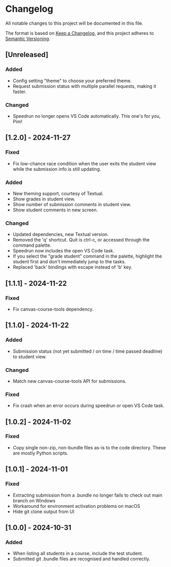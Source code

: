 # Changelog

All notable changes to this project will be documented in this file.

The format is based on [Keep a Changelog](https://keepachangelog.com/en/1.1.0/),
and this project adheres to [Semantic Versioning](https://semver.org/spec/v2.0.0.html).

## [Unreleased]

### Added

- Config setting "theme" to choose your preferred theme.
- Request submission status with multiple parallel requests, making it faster.

### Changed

- Speedrun no longer opens VS Code automatically. This one's for you, Pim!

## [1.2.0] - 2024-11-27

### Fixed

- Fix low-chance race condition when the user exits the student view while the
  submission info is still updating.

### Added

- New theming support, courtesy of Textual.
- Show grades in student view.
- Show number of submission comments in student view.
- Show student comments in new screen.

### Changed

- Updated dependencies, new Textual version.
- Removed the 'q' shortcut. Quit is ctrl-c, or accessed through the command
  palette.
- Speedrun now includes the open VS Code task.
- If you select the "grade student" command in the palette, highlight the
  student first and don't immediately jump to the tasks.
- Replaced 'back' bindings with escape instead of 'b' key.

## [1.1.1] - 2024-11-22

### Fixed

- Fix canvas-course-tools dependency.

## [1.1.0] - 2024-11-22

### Added

- Submission status (not yet submitted / on time / time passed deadline) to
  student view.

### Changed

- Match new canvas-course-tools API for submissions.

### Fixed

- Fix crash when an error occurs during speedrun or open VS Code task.

## [1.0.2] - 2024-11-02

### Fixed

- Copy single non-zip, non-bundle files as-is to the code directory. These are
  mostly Python scripts.

## [1.0.1] - 2024-11-01

### Fixed

- Extracting submission from a .bundle no longer fails to check out main branch on Windows
- Workaround for environment activation problems on macOS
- Hide git clone output from UI

## [1.0.0] - 2024-10-31

### Added

- When listing all students in a course, include the test student.
- Submitted git .bundle files are recognised and handled correctly.

